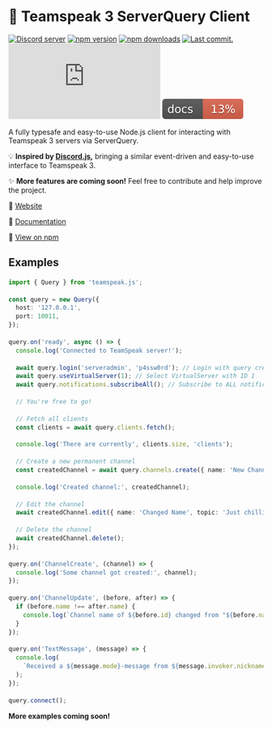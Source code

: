 # 🚀 Teamspeak 3 ServerQuery Client

[![Discord server](https://img.shields.io/discord/920801635649880064?color=5865F2&logo=discord&logoColor=white)](https://lix.qa/tjs-dc/)
[![npm version](https://img.shields.io/npm/v/teamspeak.js.svg?maxAge=3600)](https://www.npmjs.com/package/teamspeak.js)
[![npm downloads](https://img.shields.io/npm/dt/teamspeak.js.svg?maxAge=3600)](https://www.npmjs.com/package/teamspeak.js)
[![Last commit.](https://img.shields.io/github/last-commit/teamspeakjs/teamspeak.js.svg?logo=github&logoColor=ffffff)](https://github.com/teamspeakjs/teamspeak.js/commits/main)
[![GitHub stars](https://img.shields.io/github/stars/teamspeakjs/teamspeak.js?style=flat&color=5865F2&logo=github&logoColor=ffffff)](https://github.com/teamspeakjs/teamspeak.js/stargazers)
[![Docs coverage](https://raw.githubusercontent.com/teamspeakjs/docs/refs/heads/main/coverage.svg)](https://teamspeak.js.org/docs)

A fully typesafe and easy-to-use Node.js client for interacting with Teamspeak 3 servers via ServerQuery.

💡 **Inspired by [Discord.js](https://discord.js.org/),** bringing a similar event-driven and easy-to-use interface to Teamspeak 3.

✨ **More features are coming soon!** Feel free to contribute and help improve the project.

🔗 [Website](https://teamspeak.js.org)

🔗 [Documentation](https://teamspeak.js.org/docs)

🔗 [View on npm](https://www.npmjs.com/package/teamspeak.js)

## Examples

```typescript
import { Query } from 'teamspeak.js';

const query = new Query({
  host: '127.0.0.1',
  port: 10011,
});

query.on('ready', async () => {
  console.log('Connected to TeamSpeak server!');

  await query.login('serveradmin', 'p4ssw0rd'); // Login with query credentials
  await query.useVirtualServer(1); // Select VirtualServer with ID 1
  await query.notifications.subscribeAll(); // Subscribe to ALL notifications (channelcreated, clientmoved, ...)

  // You're free to go!

  // Fetch all clients
  const clients = await query.clients.fetch();

  console.log('There are currently', clients.size, 'clients');

  // Create a new permanent channel
  const createdChannel = await query.channels.create({ name: 'New Channel', type: 'permanent' });

  console.log('Created channel:', createdChannel);

  // Edit the channel
  await createdChannel.edit({ name: 'Changed Name', topic: 'Just chilling' });

  // Delete the channel
  await createdChannel.delete();
});

query.on('ChannelCreate', (channel) => {
  console.log('Some channel got created:', channel);
});

query.on('ChannelUpdate', (before, after) => {
  if (before.name !== after.name) {
    console.log(`Channel name of ${before.id} changed from "${before.name}" to "${after.name}"`);
  }
});

query.on('TextMessage', (message) => {
  console.log(
    `Received a ${message.mode}-message from ${message.invoker.nickname || message.invoker.id || 'Unknown Client'}: ${message.content}`,
  );
});

query.connect();
```

**More examples coming soon!**
